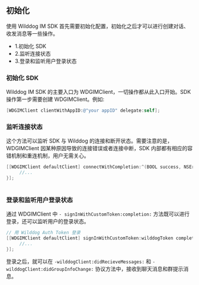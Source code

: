 
## 初始化

使用 Wilddog IM SDK 首先需要初始化配置，初始化之后才可以进行创建对话、收发消息等一些操作。

* 1.初始化 SDK
* 2.监听连接状态
* 3.登录和监听用户登录状态

### 初始化 SDK
Wilddog IM SDK 的主要入口为 WDGIMClient，一切操作都从此入口开始。SDK 操作第一步需要创建 WDGIMClient。例如:

```objectivec
[WDGIMClient clientWithAppID:@"your appID" delegate:self];

```

### 监听连接状态

这个方法可以监听 SDK 与 Wilddog 的连接和断开状态。需要注意的是，WDGIMClient 因某种原因导致的连接错误或者连接中断，SDK 内部都有相应的容错机制和重连机制，用户无需关心。

```objectivec
[[WDGIMClient defaultClient] connectWithCompletion:^(BOOL success, NSError * _Nullable error)completion {
     //...
}];
    
```
	
### 登录和监听用户登录状态

通过 WDGIMClient 中 `- signInWithCustomToken:completion:` 方法既可以进行登录，还可以监听用户的登录状态。

```objectivec
// 用 Wilddog Auth Token 登录
[[WDGIMClient defaultClient] signInWithCustomToken:wilddogToken completion:^(WIMUser * _Nullable currentUser, NSError * _Nullable error) {
     //...   
}];

```	

登录之后，就可以在 `-wilddogClient:didRecieveMessages:` 和 `-wilddogClient:didGroupInfoChange:` 协议方法中，接收到聊天消息和群提示消息。

